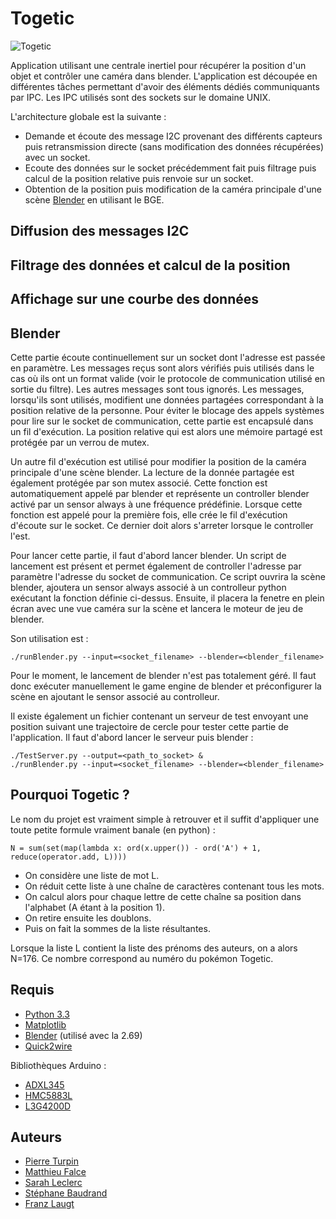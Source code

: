 Togetic
=======

![Togetic][]

Application utilisant une centrale inertiel pour récupérer la position d'un
objet et contrôler une caméra dans blender.  L'application est découpée en
différentes tâches permettant d'avoir des éléments dédiés communiquants par
IPC.  Les IPC utilisés sont des sockets sur le domaine UNIX.

L'architecture globale est la suivante :
- Demande et écoute des message I2C provenant des différents capteurs puis
  retransmission directe (sans modification des données récupérées) avec un
  socket.
- Ecoute des données sur le socket précédemment fait puis filtrage puis calcul
  de la position relative puis renvoie sur un socket.
- Obtention de la position puis modification de la caméra principale d'une
  scène [Blender][] en utilisant le BGE.

## Diffusion des messages I2C

## Filtrage des données et calcul de la position

## Affichage sur une courbe des données

## Blender
Cette partie écoute continuellement sur un socket dont l'adresse est passée en
paramètre. Les messages reçus sont alors vérifiés puis utilisés dans le cas où
ils ont un format valide (voir le protocole de communication utilisé en sortie
du filtre). Les autres messages sont tous ignorés. Les messages, lorsqu'ils
sont utilisés, modifient une données partagées correspondant à la position
relative de la personne. Pour éviter le blocage des appels systèmes pour lire
sur le socket de communication, cette partie est encapsulé dans un fil
d'exécution. La position relative qui est alors une mémoire partagé est
protégée par un verrou de mutex.

Un autre fil d'exécution est utilisé pour modifier la position de la caméra
principale d'une scène blender. La lecture de la donnée partagée est également
protégée par son mutex associé. Cette fonction est automatiquement appelé par
blender et représente un controller blender activé par un sensor always à une
fréquence prédéfinie. Lorsque cette fonction est appelé pour la première fois,
elle crée le fil d'exécution d'écoute sur le socket. Ce dernier doit alors
s'arreter lorsque le controller l'est.

Pour lancer cette partie, il faut d'abord lancer blender. Un script de
lancement est présent et permet également de controller l'adresse par paramètre
l'adresse du socket de communication. Ce script ouvrira la scène blender,
ajoutera un sensor always associé à un controlleur python exécutant la fonction
définie ci-dessus. Ensuite, il placera la fenetre en plein écran avec une vue
caméra sur la scène et lancera le moteur de jeu de blender.

Son utilisation est :

    ./runBlender.py --input=<socket_filename> --blender=<blender_filename>

Pour le moment, le lancement de blender n'est pas totalement géré. Il faut donc
exécuter manuellement le game engine de blender et préconfigurer la scène en
ajoutant le sensor associé au controlleur.

Il existe également un fichier contenant un serveur de test envoyant une
position suivant une trajectoire de cercle pour tester cette partie de
l'application. Il faut d'abord lancer le serveur puis blender :

    ./TestServer.py --output=<path_to_socket> &
    ./runBlender.py --input=<socket_filename> --blender=<blender_filename>

## Pourquoi Togetic ?
Le nom du projet est vraiment simple à retrouver et il suffit d'appliquer une
toute petite formule vraiment banale (en python) :

    N = sum(set(map(lambda x: ord(x.upper()) - ord('A') + 1, reduce(operator.add, L))))

- On considère une liste de mot L.
- On réduit cette liste à une chaîne de caractères contenant tous les mots.
- On calcul alors pour chaque lettre de cette chaîne sa position dans
  l'alphabet (A étant à la position 1).
- On retire ensuite les doublons.
- Puis on fait la sommes de la liste résultantes.

Lorsque la liste L contient la liste des prénoms des auteurs, on a alors N=176.
Ce nombre correspond au numéro du pokémon Togetic.

## Requis
- [Python 3.3][]
- [Matplotlib][]
- [Blender][] (utilisé avec la 2.69)
- [Quick2wire][]

Bibliothèques Arduino :
- [ADXL345][]
- [HMC5883L][]
- [L3G4200D][]

## Auteurs
- [Pierre Turpin][]
- [Matthieu Falce][]
- [Sarah Leclerc][]
- [Stéphane Baudrand][]
- [Franz Laugt][]

[Togetic]: ../../blob/master/assets/togetic.png
[Python 3.3]: http://www.python.org/download/releases/3.3
[Matplotlib]: http://matplotlib.org
[Blender]: http://www.blender.org
[Pierre Turpin]: https://github.com/TurpIF
[Matthieu Falce]: https://github.com/ice3
[Sarah Leclerc]: https://github.com/SarahLeclerc
[Stéphane Baudrand]: https://github.com/Stefjeanne
[Franz Laugt]: https://github.com/znarf94
[Quick2wire]: https://github.com/quick2wire/quick2wire-python-api
[ADXL345]: http://code.google.com/p/adxl345driver/
[HMC5883L]: http://www.loveelectronics.co.uk/Tutorials/8/hmc5883l-tutorial-and-arduino-library
[L3G4200D]: http://bildr.org/2011/06/l3g4200d-arduino/
